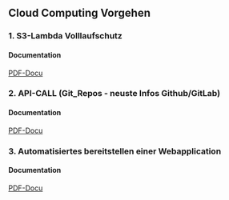 ## Cloud Computing Vorgehen 

### 1. S3-Lambda Volllaufschutz 

#### Documentation

[PDF-Docu](./p1_S3-UEBG/p1_S3-UEBG.pdf)

### 2. API-CALL (Git_Repos - neuste Infos Github/GitLab)


#### Documentation

[PDF-Docu](./p2_gitinfo/p2_GitInfo.pdf)


### 3. Automatisiertes bereitstellen einer Webapplication 

#### Documentation 

[PDF-Docu](./p3_ElasticBeanstalk-Java/p3_Automatisiertes%20Bereitstellen%20einer%20Java-Webapplikation.pdf)
